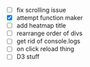 - [ ] fix scrolling issue  
- [X] attempt function maker
- [ ] add heatmap title
- [ ] rearrange order of divs
- [ ] get rid of console.logs
- [ ] on click reload thing
- [ ] D3 stuff
